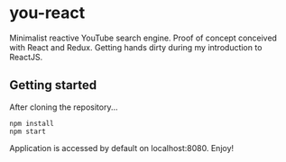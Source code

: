 # you-react
Minimalist reactive YouTube search engine. Proof of concept conceived with React and Redux. Getting hands dirty during my introduction to ReactJS.

## Getting started

After cloning the repository...

```
npm install
npm start
```

Application is accessed by default on localhost:8080. Enjoy!
